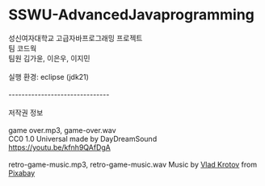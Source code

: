 # SSWU-AdvancedJavaprogramming

성신여자대학교 고급자바프로그래밍 프로젝트<br/>
팀 코드웍<br/>
팀원 김가윤, 이은우, 이지민<br/><br/>
실행 환경: eclipse (jdk21)<br/><br/>
-------------------------------<br/><br/>
저작권 정보<br/><br/>
game over.mp3, game-over.wav<br/>
CC0 1.0 Universal made by DayDreamSound<br/>
https://youtu.be/kfnh9QAfDgA<br/><br/>
retro-game-music.mp3, retro-game-music.wav
Music by <a href="https://pixabay.com/ko/users/moodmode-33139253/?utm_source=link-attribution&utm_medium=referral&utm_campaign=music&utm_content=245230">Vlad Krotov</a> from <a href="https://pixabay.com//?utm_source=link-attribution&utm_medium=referral&utm_campaign=music&utm_content=245230">Pixabay</a>
